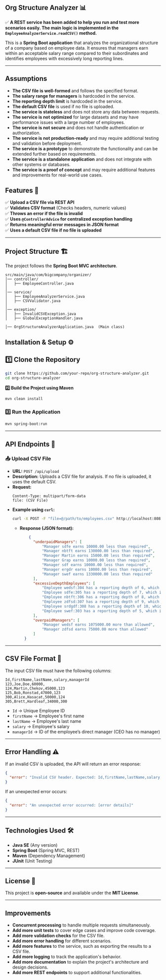 
## **Org Structure Analyzer** 📊

✅ **A REST service has been added to help you run and test more scenarios easily. The main logic is implemented in the `EmployeeAnalyzerService.readCSV()` method.**

This is a **Spring Boot application** that analyzes the organizational structure of a company based on employee data. It ensures that managers earn within an acceptable salary range compared to their subordinates and identifies employees with excessively long reporting lines.

---
## **Assumptions**

- **The CSV file is well-formed** and follows the specified format.
- **The salary range for managers** is hardcoded in the service.
- **The reporting depth limit** is hardcoded in the service.
- **The default CSV file** is used if no file is uploaded.
- **The service is stateless** and does not store any data between requests.
- **The service is not optimized** for large datasets and may have performance issues with a large number of employees.
- **The service is not secure** and does not handle authentication or authorization.
- **The service is not production-ready** and may require additional testing and validation before deployment.
- **The service is a prototype** to demonstrate the functionality and can be extended further based on requirements.
- **The service is a standalone application** and does not integrate with other systems or databases.
- **The service is a proof of concept** and may require additional features and improvements for real-world use cases.

## **Features** 🚀

✅ **Upload a CSV file via REST API**  
✅ **Validates CSV format** (Checks headers, numeric values)  
✅ **Throws an error if the file is invalid**  
✅ **Uses `@ControllerAdvice` for centralized exception handling**  
✅ **Returns meaningful error messages in JSON format**  
✅ **Uses a default CSV file if no file is uploaded**  

---

## **Project Structure** 🏗️

The project follows the **Spring Boot MVC architecture**.

```
src/main/java/com/bigcompany/organizer/
│── controller/
│   ├── EmployeeController.java
│
│── service/
│   ├── EmployeeAnalyzerService.java
│   ├── CSVValidator.java
│
│── exception/
│   ├── InvalidCSVException.java
│   ├── GlobalExceptionHandler.java

│── OrgStructureAnalyzerApplication.java  (Main class)
```
## **Installation & Setup** ⚙️

## **1️⃣ Clone the Repository**
```sh
git clone https://github.com/your-repo/org-structure-analyzer.git
cd org-structure-analyzer
```

**2️⃣ Build the Project using Maven**
```sh
mvn clean install
```

### **3️⃣ Run the Application**
```sh
mvn spring-boot:run
```

---

## **API Endpoints** 🔗

### **📤 Upload CSV File**
- **URL:** `POST /api/upload`
- **Description:** Uploads a CSV file for analysis. If no file is uploaded, it uses the default CSV.
- **Request:**
  ```
  Content-Type: multipart/form-data
  file: (CSV File)
  ```
- **Example using `curl`:**
  ```sh
  curl -X POST -F "file=@/path/to/employees.csv" http://localhost:8080/api/upload
  ```
  - **Response (JSON format):**
    ```json
        {
          "underpaidManagers": [
              "Manager sdfe earns 10000.00 less than required",
              "Manager nbtft earns 130000.00 less than required",
              "Manager Martin earns 15000.00 less than required",
              "Manager Grap earns 10000.00 less than required",
              "Manager sdf earns 10000.00 less than required",
              "Manager ergdr earns 10000.00 less than required",
              "Manager swef earns 1330000.00 less than required"
          ],
          "excessiveDepthEmployees": [
              "Employee wedsf:304 has a reporting depth of 6, which is 2 too many",
              "Employee sdfe:305 has a reporting depth of 7, which is 3 too many",
              "Employee nbtft:306 has a reporting depth of 8, which is 4 too many",
              "Employee zdfsd:307 has a reporting depth of 9, which is 5 too many",
              "Employee srdgdf:308 has a reporting depth of 10, which is 6 too many",
              "Employee swef:303 has a reporting depth of 5, which is 1 too many"
          ],
          "overpaidManagers": [
              "Manager wedsf earns 1075000.00 more than allowed",
              "Manager zdfsd earns 75000.00 more than allowed"
          ]
      }
    ```

---

## **CSV File Format** 📄

The input CSV file must have the following columns:

```
Id,firstName,lastName,salary,managerId
123,Joe,Doe,60000,
124,Martin,Chekov,45000,123
125,Bob,Ronstad,47000,123
300,Alice,Hasacat,50000,124
305,Brett,Hardleaf,34000,300
```

- `Id` → Unique Employee ID
- `firstName` → Employee's first name
- `lastName` → Employee's last name
- `salary` → Employee's salary
- `managerId` → ID of the employee’s direct manager (CEO has no manager)

---

## **Error Handling** ⚠️

If an invalid CSV is uploaded, the API will return an error response:

```json
{
  "error": "Invalid CSV header. Expected: Id,firstName,lastName,salary,managerId"
}
```

If an unexpected error occurs:

```json
{
  "error": "An unexpected error occurred: [error details]"
}
```

---

## **Technologies Used** 🛠️

- **Java SE** (Any version)
- **Spring Boot** (Spring MVC, REST)
- **Maven** (Dependency Management)
- **JUnit** (Unit Testing)

---

## **License** 📜

This project is **open-source** and available under the **MIT License**.

---
## **Improvements**

- **Concurrent processing** to handle multiple requests simultaneously.
- **Add more unit tests** to cover edge cases and improve code coverage.
- **Add more validation checks** for the CSV file.
- **Add more error handling** for different scenarios.
- **Add more features** to the service, such as exporting the results to a CSV file.
- **Add more logging** to track the application's behavior.
- **Add more documentation** to explain the project's architecture and design decisions.
- **Add more REST endpoints** to support additional functionalities.

